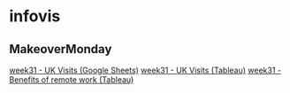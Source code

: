 # infovis


## MakeoverMonday

[week31 - UK Visits (Google Sheets)](https://sivnisky.github.io//infovis/MakeOverMonday.html)
[week31 - UK Visits (Tableau)](https://sivnisky.github.io//infovis/MakeOverMondayW31Tableau.html)
[week31 - Benefits of remote work (Tableau)](https://sivnisky.github.io//infovis/BenefitsOfRemoteWorkTableau.html)
